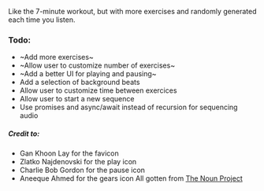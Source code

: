 Like the 7-minute workout, but with more exercises and randomly generated each time you listen.


### Todo:
* ~Add more exercises~
* ~Allow user to customize number of exercises~
* ~Add a better UI for playing and pausing~
* Add a selection of background beats
* Allow user to customize time between exercices
* Allow user to start a new sequence
* Use promises and async/await instead of recursion for sequencing audio


##### Credit to: 
* Gan Khoon Lay for the favicon
* Zlatko Najdenovski for the play icon
* Charlie Bob Gordon for the pause icon
* Aneeque Ahmed for the gears icon
All gotten from [The Noun Project](https://thenounproject.com)